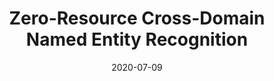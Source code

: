 ---
title: "Zero-Resource Cross-Domain Named Entity Recognition"
collection: publications
status: published
permalink: /publication/2020-07-09-paper-zero
excerpt: ''
date: 2020-07-09
venue: 'Proceedings of the 5th Workshop on Representation Learning for NLP (RepL4NLP-2019) in conjunction with ACL'
paperurl: 'https://arxiv.org/pdf/2002.05923.pdf'
authors: 'Zihan Liu, Genta Indra Winata, Pascale Fung'
citation: ''
paper: 'https://arxiv.org/pdf/2002.05923.pdf'
---